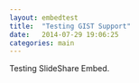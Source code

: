 ```yaml
---
layout: embedtest
title:  "Testing GIST Support"
date:   2014-07-29 19:06:25
categories: main
---
```

Testing SlideShare Embed.

